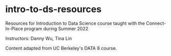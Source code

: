 # intro-to-ds-resources
 
Resources for Introduction to Data Science course taught with the Connect-In-Place program during Summer 2022 

Instructors: Danny Wu, Tina Lin

Content adapted from UC Berkeley's DATA 8 course.  

